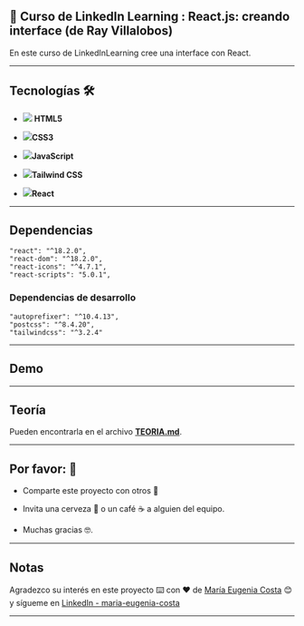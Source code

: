 ## :star2: Curso de LinkedIn Learning : React.js: creando interface (de Ray Villalobos)

En este curso de LinkedInLearning cree una interface con React.

---

## Tecnologías 🛠️

- <img src="https://img.icons8.com/color/30/null/html-5--v1.png"/> **HTML5**

- <img src="https://img.icons8.com/color/30/null/css3.png"/>**CSS3**

- <img src="https://img.icons8.com/color/30/null/javascript--v1.png"/>**JavaScript**

- <img src="https://img.icons8.com/fluency/30/null/tailwind_css.png"/>**Tailwind CSS**

- <img src="https://img.icons8.com/bubbles/30/null/react.png"/>**React**

---

## Dependencias

```
"react": "^18.2.0",
"react-dom": "^18.2.0",
"react-icons": "^4.7.1",
"react-scripts": "5.0.1",
```
### Dependencias de desarrollo

```
"autoprefixer": "^10.4.13",
"postcss": "^8.4.20",
"tailwindcss": "^3.2.4"
```

---

##  Demo


---

## Teoría

Pueden encontrarla en el archivo [**TEORIA.md**](https://github.com/eugenia1984/reactinterface/blob/main/TEORIA.md).

---

## Por favor: 🎁

- Comparte este proyecto con otros 📢

- Invita una cerveza 🍺 o un café ☕ a alguien del equipo.

- Muchas gracias 🤓.

---

## Notas

Agradezco su interés en este proyecto ⌨️ con ❤️ de [María Eugenia Costa](https://github.com/eugenia1984) 😊 y sígueme en [LinkedIn - maria-eugenia-costa](https://www.linkedin.com/in/maria-eugenia-costa/)

---
